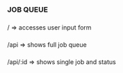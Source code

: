 ### JOB QUEUE 

### 
/ => accesses user input form 

###
/api => shows full job queue 

###
/api/:id => shows single job and status 